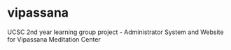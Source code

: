 # vipassana
UCSC 2nd year learning group project - Administrator System and Website for Vipassana Meditation Center
